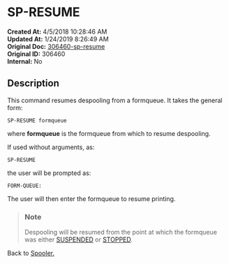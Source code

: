 # SP-RESUME

**Created At:** 4/5/2018 10:28:46 AM  
**Updated At:** 1/24/2019 8:26:49 AM  
**Original Doc:** [306460-sp-resume](https://docs.jbase.com/44205-spooler/306460-sp-resume)  
**Original ID:** 306460  
**Internal:** No  

## Description

This command resumes despooling from a formqueue. It takes the general form:

```
SP-RESUME formqueue
```

where **formqueue** is the formqueue from which to resume despooling.

If used without arguments, as:

```
SP-RESUME
```

the user will be prompted as:

```
FORM-QUEUE:
```

The user will then enter the formqueue to resume printing.

> ### Note
>
> Despooling will be resumed from the point at which the formqueue was either [SUSPENDED](./../sp-suspend) or [STOPPED](./../sp-stop).

Back to [Spooler.](./../jbase-spooler)
